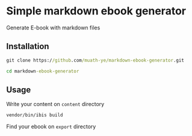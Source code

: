 # Simple markdown ebook generator

Generate E-book with markdown files

## Installation

```bat
git clone https://github.com/muath-ye/markdown-ebook-generator.git
```

```bat
cd markdown-ebook-generator
```

## Usage

Write your content on `content` directory

```bat
vendor/bin/ibis build
```

Find your ebook on `export` directory
